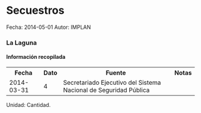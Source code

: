 Secuestros
=====

Fecha: 2014-05-01
Autor: IMPLAN

### La Laguna

#### Información recopilada

<table class="table table-hover table-bordered">
  <tr><th>Fecha</th><th>Dato</th><th>Fuente</th><th>Notas</th></tr>
  <tr><td>2014-03-31</td><td>4</td><td>Secretariado Ejecutivo del Sistema Nacional de Seguridad Pública</td><td></td></tr>
</table>

Unidad: Cantidad.
